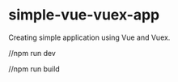 # simple-vue-vuex-app
Creating simple application using Vue and Vuex.

//npm run dev

//npm run build
